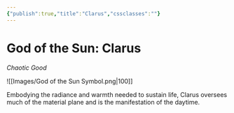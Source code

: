 ```yaml
---
{"publish":true,"title":"Clarus","cssclasses":""}
---
```




# God of the Sun: Clarus
*Chaotic Good*

![[Images/God of the Sun Symbol.png|100]]

Embodying the radiance and warmth needed to sustain life, Clarus oversees much of the material plane and is the manifestation of the daytime. 

